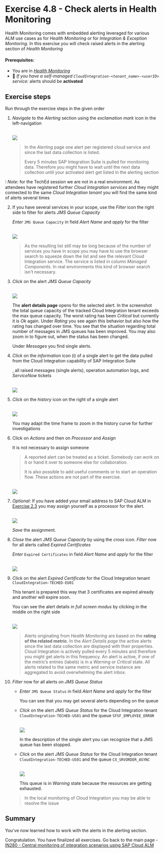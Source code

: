# Exercise 4.8 - Check alerts in Health Monitoring

Health Monitoring comes with embedded alerting leveraged for various ALM use cases as for *Health Monitoring* or for *Integration & Exception Monitoring*. In this exercise you will check raised alerts in the alerting section of *Health Monitoring*

#### Prerequisites:
- You are in [*Health Monitoring*](https://teched22-cloudalm-003.eu10.alm.cloud.sap/shell/run?sap-ui-app-id=sap.crun.hmapp.ui)
- :construction_worker: *If you have a self-managed `CloudIntegration-<tenant_name>-<userID>` service*: alerts should be **activated**

## Exercise steps

Run through the exercise steps in the given order

1. *Navigate* to the *Alerting* section using the *exclamation mark* icon in the left-navigation

    <br>![](/exercises/ex4/images/HMAlerting.png)
    
    >
    > In the *Alerting* page one alert per registered cloud service and since the last data collection is listed. 
    >
    > Every 5 minutes SAP Integration Suite is pulled for monitoring data. Therefore you might have to wait until the next data collection until your activated alert get listed in the alerting section
    >

:grey_exclamation:  *Note:* for the TechEd session we are not in a real environment. As attendees have registered further *Cloud Integration services* and they might  connected to the same *Cloud Integration tenant* you will find the same kind of alerts several times
    

2. If you have several services in your scope, use the *Filter* icon the right side to filter for alerts *JMS Queue Capacity* 

    *Enter* `JMS Queue Capacity` in field *Alert Name* and *apply* for the filter
    
    <br>![](/exercises/ex4/images/HMAlertingFilterCapacity.png)
    
    >
    > As the resulting list still may be long because of the number of services you have in scope you may have to use the browser search to squeeze down the list and see the relevant Cloud Integration service. The service is listed in column *Managed Components*. 
    > In real environments this kind of browser search isn't necessary.
    >

3. *Click* on the alert *JMS Queue Capacity* 

    <br>![](/exercises/ex4/images/HMAlertingCapacity.png)

    The **alert details page** opens for the selected alert. In the screenshot the total queue capacity of the tracked Cloud Integration tenant exceeds the max queue capacity. The worst rating has been *Critical* but currently it is *Ok* again.
    Under *Rating* you see  again this behavior but also how the rating  has changed over time. You see that the situation regarding total number of messages in JMS queues has been improved. You may also zoom in to figure out, when the status has been changed.
    
    Under *Messages* you find single alerts. 
    
4. *Click* on the *information* icon (i) of a single alert to get the data pulled from the Cloud Integration capability of SAP Integration Suite
    
    , all raised messages (single alerts), operation automation logs, and *ServiceNow* tickets

    <br>![](/exercises/ex4/images/HMAlertingCapacityInfo.png)

5. *Click* on the *history* icon on the right of a single alert

    <br>![](/exercises/ex4/images/HMAlertingCapacityHistory.png)
    
    You may adapt the time frame to zoom in the history curve for further investigations
    
6. Click on *Actions* and then on *Processor* and *Assign*

    It is not necessary to assign someone

    >
    > A reported alert can be treated as a ticket. Somebody can work on it or hand it over to someone else for collaboration.
    > 
    > It is also possible to add useful comments or to start an operation flow. These actions are not part of the exercise.
    > 
    
    <br>![](/exercises/ex4/images/HMAlertingAssignProcessor.png)
    
7. *Optional*: If you have added your email address to SAP Cloud ALM in [Exercise 2.3](/exercises/ex2/ex23/) you may assign yourself as a processor for the alert. 

    <br>![](/exercises/ex4/images/HMAlertingCapacityAssignProcessor.png)

    *Save* the assignment.
        
8. *Close* the alert *JMS Queue Capacity* by using the *cross* icon. *Filter* now for all alerts called *Expired Certificates* 

    *Enter* `Expired Certificates` in field *Alert Name* and *apply* for the filter
    
    <br>![](/exercises/ex4/images/HMAlertingCertifcates.png)
    
    
9. *Click* on the alert *Expired Certificate* for the Cloud Integration tenant `CloudIntegration-TECHED-EU01`

    This tenant is prepared this way that 3 certificates are expired already and another will expire soon.
    
    You can see the alert details in *full screen modus* by clicking in the middle on the right side

    <br>![](/exercises/ex4/images/HMAlertingRatingOverTime.png)

    > 
    > Alerts originating from *Health Monitoring* are based on the **rating of the related metric**. In the *Alert Details page* the active alerts since the last data collection are displayed with their properties. Cloud Integration is actively pulled every 5 minutes and therefore you might get alerts in this frequency. An alert is active, if one of the metric’s entries (labels) is in a *Warning* or *Critical* state. All alerts related to the same metric and service instance are aggregated to avoid overwhelming the alert inbox.
    >    

10. *Filter* now for all alerts on *JMS Queue Status* 

    - *Enter* `JMS Queue Status` in field *Alert Name* and *apply* for the filter 

        You can see that you may get several alerts depending on the queue
        
        
    - *Click* on the alert *JMS Queue Status*  for the Cloud Integration tenant `CloudIntegration-TECHED-US01` and the queue `SFSF_EMPLOYEE_ERROR`

        <br>![](/exercises/ex4/images/HMAlertingRatingOverTime.png)

        In the description of the single alert you can recognize that a JMS queue has been stopped.
    
    - *Click* on the alert *JMS Queue Status*  for the Cloud Integration tenant `CloudIntegration-TECHED-US01` and the queue `CX_SRVORDER_ASYNC`

        <br>![](/exercises/ex4/images/HMAlertingRatingOverTime.png)

        This queue is in *Warning* state because the resources are getting exhausted.
        
    >
    > In the local monitoring of Cloud Integration you may be able to resolve the issue
    > 
    
## Summary

You've now learned how to work with the alerts in the alerting section. 

Congratulation. You have finalized all exercises. Go back to the main page - [IN280 - Central monitoring of integration scenarios using SAP Cloud ALM](../../../../)
